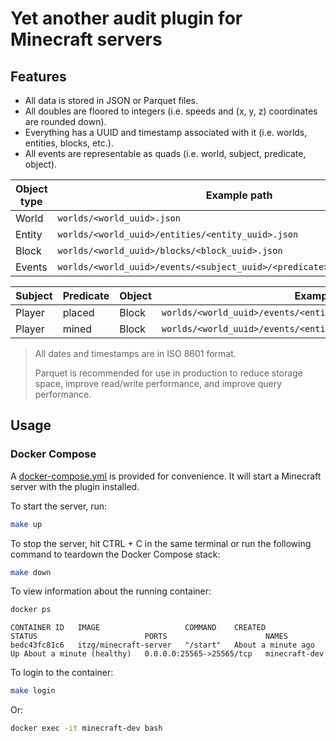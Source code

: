 # Yet another audit plugin for Minecraft servers

## Features

- All data is stored in JSON or Parquet files.
- All doubles are floored to integers (i.e. speeds and (x, y, z) coordinates are rounded down).
- Everything has a UUID and timestamp associated with it (i.e. worlds, entities, blocks, etc.).
- All events are representable as quads (i.e. world, subject, predicate, object).

| Object type | Example path                                                              |
|-------------|---------------------------------------------------------------------------|
| World       | `worlds/<world_uuid>.json`                                                |
| Entity      | `worlds/<world_uuid>/entities/<entity_uuid>.json`                         |
| Block       | `worlds/<world_uuid>/blocks/<block_uuid>.json`                            |
| Events      | `worlds/<world_uuid>/events/<subject_uuid>/<predicate>/<event_uuid>.json` |

| Subject | Predicate | Object | Example path                                                        |
|---------|-----------|--------|---------------------------------------------------------------------|
| Player  | placed    | Block  | `worlds/<world_uuid>/events/<entity_uuid>/placed/<block_uuid>.json` |
| Player  | mined     | Block  | `worlds/<world_uuid>/events/<entity_uuid>/mined/<block_uuid>.json`  |

> All dates and timestamps are in ISO 8601 format.
>
> Parquet is recommended for use in production to reduce storage space, improve read/write performance, and improve query performance.

## Usage

### Docker Compose

A [docker-compose.yml](docker-compose.yml) is provided for convenience. It will start a Minecraft server with the plugin installed.

To start the server, run:

```bash
make up
```

To stop the server, hit CTRL + C in the same terminal or run the following command to teardown the Docker Compose stack:

```bash
make down
```

To view information about the running container:

```bash
docker ps
```

```text
CONTAINER ID   IMAGE                   COMMAND    CREATED              STATUS                        PORTS                      NAMES
bedc43fc81c6   itzg/minecraft-server   "/start"   About a minute ago   Up About a minute (healthy)   0.0.0.0:25565->25565/tcp   minecraft-dev
```

To login to the container:

```bash
make login
```

Or:

```bash
docker exec -it minecraft-dev bash
```
